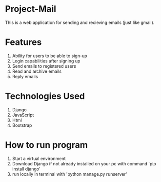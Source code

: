 # Project-Mail
This is a web application for sending and recieving emails (just like gmail).

# Features
1. Ability for users to be able to sign-up
2. Login capabilities after signing up
3. Send emails to registered users
4. Read and archive emails
5. Reply emails

# Technologies Used
1. Django
2. JavaScript
3. Html
4. Bootstrap

# How to run program
1. Start a virtual environment
2. Download Django if not already installed on your pc with command 'pip install django'
3. run locally in terminal with 'python manage.py runserver' 
